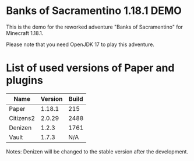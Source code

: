 # Banks of Sacramentino 1.18.1 DEMO

This is the demo for the reworked adventure "Banks of Sacramentino" for Minecraft 1.18.1.

Please note that you need OpenJDK 17 to play this adventure.

# List of used versions of Paper and plugins

| Name      | Version | Build |
| --------- | ------- | ----- |
| Paper     | 1.18.1  | 215   |
| Citizens2 | 2.0.29  | 2488  |
| Denizen   | 1.2.3   | 1761  |
| Vault     | 1.7.3   | N/A   |

Notes:
Denizen will be changed to the stable version after the development.
